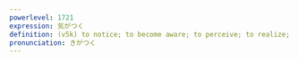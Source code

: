```yaml
---
powerlevel: 1721
expression: 気がつく
definition: (v5k) to notice; to become aware; to perceive; to realize; to realise; to recover consciousness; to come to oneself
pronunciation: きがつく
---
```

